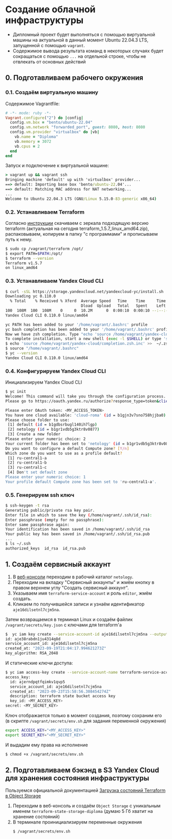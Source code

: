 # Создание облачной инфраструктуры

* Дипломный проект будет выполняться с помощью виртуальной машины на актуальной в данный момент Ubuntu 22.04.3 LTS, запущенной с помощью `vagrant`. 
* Содержимое вывода результата команд в некоторых случаях будет сокращаться с помощью `...` на отдельной строке, чтобы не отвлекать от основных действий

## 0. Подготавливаем рабочего окружения

### 0.1. Создаём виртуальную машину

Содержимое Vagrantfile:
```ruby
# -*- mode: ruby -*-
Vagrant.configure("2") do |config|
  config.vm.box = "bento/ubuntu-22.04"
  config.vm.network "forwarded_port", guest: 8080, host: 8080
  config.vm.provider "virtualbox" do |vb|
    vb.name = "Diploma"
    vb.memory = 3072
    vb.cpus = 2
  end
end
```

Запуск и подключение к виртуальной машине:

```bat
> vagrant up && vagrant ssh
Bringing machine 'default' up with 'virtualbox' provider...
==> default: Importing base box 'bento/ubuntu-22.04'...
==> default: Matching MAC address for NAT networking...
...
Welcome to Ubuntu 22.04.3 LTS (GNU/Linux 5.15.0-83-generic x86_64)
```

### 0.2. Устанавливаем Terraform

Согласно [инструкции](https://cloud.yandex.ru/docs/tutorials/infrastructure-management/terraform-quickstart) скачиваем с зеркала 
подходящую версию terraform (актуальная на сегодня terraform_1.5.7_linux_amd64.zip), распаковываем, копируем в папку "с программами"
и прописываем путь к нему.
```bash
$ sudo cp /vagrant/terraform /opt/
$ export PATH=$PATH:/opt/
$ terraform --version
Terraform v1.5.7
on linux_amd64
```

### 0.3. Устанавливаем Yandex Cloud CLI

```bash
$ curl -sSL https://storage.yandexcloud.net/yandexcloud-yc/install.sh | bash
Downloading yc 0.110.0
  % Total    % Received % Xferd  Average Speed   Time    Time     Time  Current
                                 Dload  Upload   Total   Spent    Left  Speed
100  108M  100  108M    0     0  10.2M      0  0:00:10  0:00:10 --:--:-- 10.5M
Yandex Cloud CLI 0.110.0 linux/amd64

yc PATH has been added to your '/home/vagrant/.bashrc' profile
yc bash completion has been added to your '/home/vagrant/.bashrc' profile.
Now we have zsh completion. Type "echo 'source /home/vagrant/yandex-cloud/completion.zsh.inc' >>  ~/.zshrc" to install it
To complete installation, start a new shell (exec -l $SHELL) or type 'source "/home/vagrant/.bashrc"' in the current one
$ echo 'source /home/vagrant/yandex-cloud/completion.zsh.inc' >>  ~/.zshrc
$ source "/home/vagrant/.bashrc"
$ yc --version
Yandex Cloud CLI 0.110.0 linux/amd64
```

### 0.4. Конфигурируем Yandex Cloud CLI

Инициализируем Yandex Cloud CLI
```bash
$ yc init
Welcome! This command will take you through the configuration process.
Please go to https://oauth.yandex.ru/authorize?response_type=token&client_id=<MY_CLIENT_ID> in order to obtain OAuth token.

Please enter OAuth token: <MY_ACCESS_TOKEN>
You have one cloud available: 'cloud-roma' (id = b1gjn3v7sno758hjjba0). It is going to be used by default.
Please choose folder to use:
 [1] default (id = b1gdbsrbugl140ih7lgp)
 [2] netology (id = b1gr1vdb5g3ktr8v0877)
 [3] Create a new folder
Please enter your numeric choice: 2
Your current folder has been set to 'netology' (id = b1gr1vdb5g3ktr8v0877).
Do you want to configure a default Compute zone? [Y/n]
Which zone do you want to use as a profile default?
 [1] ru-central1-a
 [2] ru-central1-b
 [3] ru-central1-c
 [4] Don't set default zone
Please enter your numeric choice: 1
Your profile default Compute zone has been set to 'ru-central1-a'.
```

### 0.5. Генерируем ssh ключ

```bash
$ ssh-keygen -t rsa
Generating public/private rsa key pair.
Enter file in which to save the key (/home/vagrant/.ssh/id_rsa):
Enter passphrase (empty for no passphrase):
Enter same passphrase again:
Your identification has been saved in /home/vagrant/.ssh/id_rsa
Your public key has been saved in /home/vagrant/.ssh/id_rsa.pub
...
$ ls ~/.ssh
authorized_keys  id_rsa  id_rsa.pub
```


## 1. Создаём сервисный аккаунт

1. В [веб-консоли](https://console.cloud.yandex.ru/cloud?section=overview) переходим в рабочий каталог `netology`. 
2. Переходим на вкладку "Сервисный аккаунты" и жмём кнопку в правом верхнем углу "Создать сервисный аккаунт".
3. Указываем имя `terraform-service-account` и роль `editor`, жмём создать.
4. Кликаем по получившейся записи и узнаём идентификатор `aje16dilsetnl7cjm5na`.

Затем возвращаемся в терминал Linux и создаём файлик `/vagrant/secrets/key.json` с ключами для terraform'а
```bash
$  yc iam key create --service-account-id aje16dilsetnl7cjm5na --output /vagrant/secrets/key.json
id: aje38rabdn1ju4314q8d
service_account_id: aje16dilsetnl7cjm5na
created_at: "2023-09-19T21:04:17.994621273Z"
key_algorithm: RSA_2048
```

И статические ключи доступа:
```bash
$ yc iam access-key create --service-account-name terraform-service-account --description "terraform state bucket access key"
access_key:
  id: ajerndpqtfqimkv1qvp5
  service_account_id: aje16dilsetnl7cjm5na
  created_at: "2023-09-23T15:58:56.308454274Z"
  description: terraform state bucket access key
  key_id: <MY_ACCESS_KEY>
secret: <MY_SECRET_KEY>
```
Ключ отображается только в момент создания, поэтому сохраним его (в скрипте `/vagrant/secrets/env.sh` для задания переменной окружения)
```bash
export ACCESS_KEY="<MY_ACCESS_KEY>"
export SECRET_KEY="<MY_SECRET_KEY>"
```
И выдадим ему права на исполнение
```bash
$ chmod +x /vagrant/secrets/env.sh
```

## 2. Подготавливаем бэкэнд в S3 Yandex Cloud для хранения состояния инфраструктуры

Пользуемся официальной документацией [Загрузка состояний Terraform в Object Storage](https://cloud.yandex.ru/docs/tutorials/infrastructure-management/terraform-state-storage)

1. Переходим в веб-консоль и создаём `Object Storage` с уникальным именем `terraform-state-storage-diploma` (думаю 5 Гб хватит на хранение состояний)
2. В терминале проинициализируем переменные окружения
   ```bash
   $ /vagrant/secrets/env.sh
   ```
